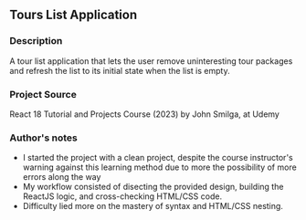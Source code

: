 ## Tours List Application

### **Description**

A tour list application that lets the user remove uninteresting tour packages and refresh the list to its initial state when the list is empty.

### **Project Source**

React 18 Tutorial and Projects Course (2023) by John Smilga, at Udemy

### **Author's notes**

- I started the project with a clean project, despite the course instructor's warning against this learning method due to more the possibility of more errors along the way
- My workflow consisted of disecting the provided design, building the ReactJS logic, and cross-checking HTML/CSS code.
- Difficulty lied more on the mastery of syntax and HTML/CSS nesting.
